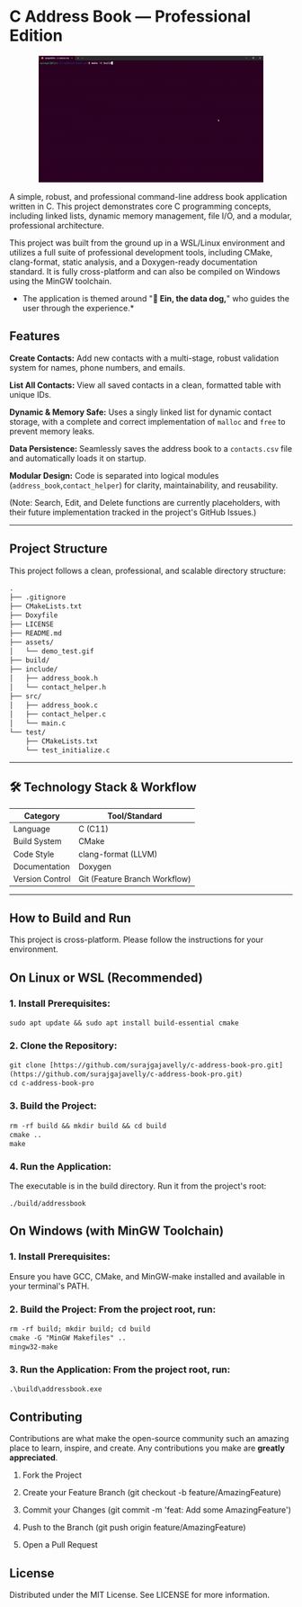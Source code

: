 # C Address Book — Professional Edition
<p align="center">
<img src="./assets/demo_test.gif" alt="Project Demo"/>
</p>

A simple, robust, and professional command-line address book application written in C. This project demonstrates core C programming concepts, including linked lists, dynamic memory management, file I/O, and a modular, professional architecture.

This project was built from the ground up in a WSL/Linux environment and utilizes a full suite of professional development tools, including CMake, clang-format, static analysis, and a Doxygen-ready documentation standard. It is fully cross-platform and can also be compiled on Windows using the MinGW toolchain.

* The application is themed around "**🐾 Ein, the data dog,**" who guides the user through the experience.*

## Features
**Create Contacts:** Add new contacts with a multi-stage, robust validation system for names, phone numbers, and emails.

**List All Contacts:** View all saved contacts in a clean, formatted table with unique IDs.

**Dynamic & Memory Safe:** Uses a singly linked list for dynamic contact storage, with a complete and correct implementation of ```malloc``` and ```free``` to prevent memory leaks.

**Data Persistence:** Seamlessly saves the address book to a ```contacts.csv``` file and automatically loads it on startup.

**Modular Design:** Code is separated into logical modules (```address_book```,```contact_helper```) for clarity, maintainability, and reusability.

(Note: Search, Edit, and Delete functions are currently placeholders, with their future implementation tracked in the project's GitHub Issues.)

---

## Project Structure
This project follows a clean, professional, and scalable directory structure:
```
.
├── .gitignore
├── CMakeLists.txt
├── Doxyfile
├── LICENSE
├── README.md
├── assets/
│   └── demo_test.gif
├── build/
├── include/
│   ├── address_book.h
│   └── contact_helper.h
├── src/
│   ├── address_book.c
│   ├── contact_helper.c
│   └── main.c
└── test/
    ├── CMakeLists.txt
    └── test_initialize.c
```
---

## 🛠️ Technology Stack & Workflow

| Category         | Tool/Standard |
|------------------|---------------|
| Language         | C (C11) |
| Build System     | CMake |
| Code Style       | clang-format (LLVM) |
| Documentation    | Doxygen |
| Version Control  | Git (Feature Branch Workflow) |

---

## How to Build and Run
This project is cross-platform. Please follow the instructions for your environment.

## On Linux or WSL (Recommended)
### 1. Install Prerequisites:
```
sudo apt update && sudo apt install build-essential cmake
```
### 2. Clone the Repository:
```
git clone [https://github.com/surajgajavelly/c-address-book-pro.git](https://github.com/surajgajavelly/c-address-book-pro.git)
cd c-address-book-pro
```
### 3. Build the Project:
```
rm -rf build && mkdir build && cd build
cmake ..
make
```
### 4. Run the Application:
The executable is in the build directory. Run it from the project's root:
```
./build/addressbook
```
## On Windows (with MinGW Toolchain)
### 1. Install Prerequisites: 
Ensure you have GCC, CMake, and MinGW-make installed and available in your terminal's PATH.

### 2. Build the Project: From the project root, run:
```
rm -rf build; mkdir build; cd build
cmake -G "MinGW Makefiles" ..
mingw32-make
```
### 3. Run the Application: From the project root, run:
```
.\build\addressbook.exe
```
## Contributing
Contributions are what make the open-source community such an amazing place to learn, inspire, and create. Any contributions you make are **greatly appreciated**.

1. Fork the Project

2. Create your Feature Branch (git checkout -b feature/AmazingFeature)

3. Commit your Changes (git commit -m 'feat: Add some AmazingFeature')

4. Push to the Branch (git push origin feature/AmazingFeature)

5. Open a Pull Request

## License

Distributed under the MIT License. See LICENSE for more information.

